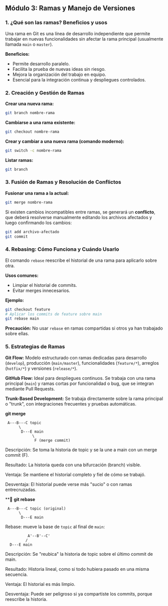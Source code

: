 ## Módulo 3: Ramas y Manejo de Versiones

### 1. ¿Qué son las ramas? Beneficios y usos
Una rama en Git es una línea de desarrollo independiente que permite trabajar en nuevas funcionalidades sin afectar la rama principal (usualmente llamada `main` o `master`).

**Beneficios:**
- Permite desarrollo paralelo.
- Facilita la prueba de nuevas ideas sin riesgo.
- Mejora la organización del trabajo en equipo.
- Esencial para la integración continua y despliegues controlados.

### 2. Creación y Gestión de Ramas

**Crear una nueva rama:**
```bash
git branch nombre-rama
```

**Cambiarse a una rama existente:**
```bash
git checkout nombre-rama
```

**Crear y cambiar a una nueva rama (comando moderno):**
```bash
git switch -c nombre-rama
```

**Listar ramas:**
```bash
git branch
```

### 3. Fusión de Ramas y Resolución de Conflictos

**Fusionar una rama a la actual:**
```bash
git merge nombre-rama
```

Si existen cambios incompatibles entre ramas, se generará un **conflicto**, que deberá resolverse manualmente editando los archivos afectados y luego confirmando los cambios:
```bash
git add archivo-afectado
git commit
```

### 4. Rebasing: Cómo Funciona y Cuándo Usarlo
El comando `rebase` reescribe el historial de una rama para aplicarlo sobre otra.

**Usos comunes:**
- Limpiar el historial de commits.
- Evitar merges innecesarios.

**Ejemplo:**
```bash
git checkout feature
# Aplicar los commits de feature sobre main
git rebase main
```

**Precaución:** No usar `rebase` en ramas compartidas si otros ya han trabajado sobre ellas.

### 5. Estrategias de Ramas

**Git Flow:**
Modelo estructurado con ramas dedicadas para desarrollo (`develop`), producción (`main/master`), funcionalidades (`feature/*`), arreglos (`hotfix/*`) y versiones (`release/*`).

**GitHub Flow:**
Ideal para despliegues continuos. Se trabaja con una rama principal (`main`) y ramas cortas por funcionalidad o bug, que se integran mediante Pull Requests.

**Trunk-Based Development:**
Se trabaja directamente sobre la rama principal o "trunk", con integraciones frecuentes y pruebas automáticas.




**git merge**

     A---B---C topic
          \
           D---E main
                \
                 F (merge commit)

Descripción: Se toma la historia de topic y se la une a main con un merge commit (F).

Resultado: La historia queda con una bifurcación (branch) visible.

Ventaja: Se mantiene el historial completo y fiel de cómo se trabajó.

Desventaja: El historial puede verse más "sucio" o con ramas entrecruzadas.

**🎯 **git rebase**

     A---B---C topic (original)
          \
           D---E main

Rebase: mueve la base de `topic` al final de `main`:

              A'--B'--C'
             /
      D---E main

Descripción: Se "reubica" la historia de topic sobre el último commit de main.

Resultado: Historia lineal, como si todo hubiera pasado en una misma secuencia.

Ventaja: El historial es más limpio.

Desventaja: Puede ser peligroso si ya compartiste los commits, porque reescribe la historia.

